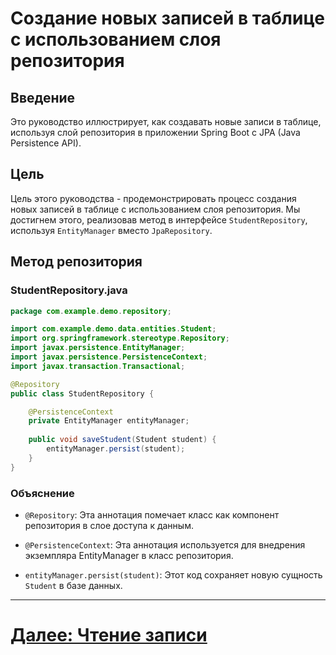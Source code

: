 # Создание новых записей в таблице с использованием слоя репозитория

## Введение

Это руководство иллюстрирует, как создавать новые записи в таблице, используя слой репозитория в приложении Spring Boot с JPA (Java Persistence API).

## Цель

Цель этого руководства - продемонстрировать процесс создания новых записей в таблице с использованием слоя репозитория. Мы достигнем этого, реализовав метод в интерфейсе `StudentRepository`, используя `EntityManager` вместо `JpaRepository`.

## Метод репозитория

### StudentRepository.java

```java
package com.example.demo.repository;

import com.example.demo.data.entities.Student;
import org.springframework.stereotype.Repository;
import javax.persistence.EntityManager;
import javax.persistence.PersistenceContext;
import javax.transaction.Transactional;

@Repository
public class StudentRepository {

    @PersistenceContext
    private EntityManager entityManager;
    
    public void saveStudent(Student student) {
        entityManager.persist(student);
    }
}
```

### Объяснение

- `@Repository`: Эта аннотация помечает класс как компонент репозитория в слое доступа к данным.

- `@PersistenceContext`: Эта аннотация используется для внедрения экземпляра EntityManager в класс репозитория.

- `entityManager.persist(student)`: Этот код сохраняет новую сущность `Student` в базе данных.

---

# [Далее: Чтение записи](read.md)
